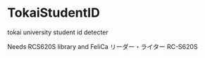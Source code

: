 # TokaiStudentID
tokai university student id detecter

Needs RCS620S library and FeliCa リーダー・ライター RC-S620S
